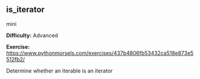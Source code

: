 ## is_iterator
mini

**Difficulty:** Advanced

**Exercise:** https://www.pythonmorsels.com/exercises/437b4806fb53432ca518e873e5512fb2/

Determine whether an iterable is an iterator
    